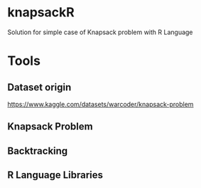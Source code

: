 # knapsackR
Solution for simple case of Knapsack problem with R Language

# Tools
## Dataset origin
https://www.kaggle.com/datasets/warcoder/knapsack-problem

## Knapsack Problem

## Backtracking

## R Language Libraries
